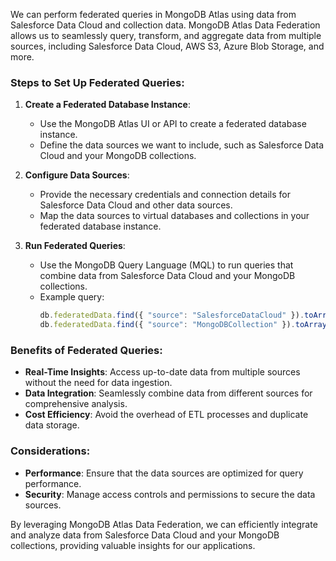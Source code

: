 We can perform federated queries in MongoDB Atlas using data from Salesforce Data Cloud and collection data. 
MongoDB Atlas Data Federation allows us to seamlessly query, transform, and aggregate data from multiple sources, including Salesforce Data Cloud, AWS S3, Azure Blob Storage, and more.

### **Steps to Set Up Federated Queries:**

1. **Create a Federated Database Instance**:
   - Use the MongoDB Atlas UI or API to create a federated database instance.
   - Define the data sources we want to include, such as Salesforce Data Cloud and your MongoDB collections.

2. **Configure Data Sources**:
   - Provide the necessary credentials and connection details for Salesforce Data Cloud and other data sources.
   - Map the data sources to virtual databases and collections in your federated database instance.

3. **Run Federated Queries**:
   - Use the MongoDB Query Language (MQL) to run queries that combine data from Salesforce Data Cloud and your MongoDB collections.
   - Example query:
     ```javascript
     db.federatedData.find({ "source": "SalesforceDataCloud" }).toArray();
     db.federatedData.find({ "source": "MongoDBCollection" }).toArray();
     ```

### **Benefits of Federated Queries:**
- **Real-Time Insights**: Access up-to-date data from multiple sources without the need for data ingestion.
- **Data Integration**: Seamlessly combine data from different sources for comprehensive analysis.
- **Cost Efficiency**: Avoid the overhead of ETL processes and duplicate data storage.

### **Considerations:**
- **Performance**: Ensure that the data sources are optimized for query performance.
- **Security**: Manage access controls and permissions to secure the data sources.

By leveraging MongoDB Atlas Data Federation, we can efficiently integrate and analyze data from Salesforce Data Cloud and your MongoDB collections, providing valuable insights for our applications.


